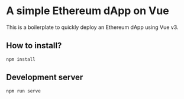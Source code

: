 # A simple Ethereum dApp on Vue

This is a boilerplate to quickly deploy an Ethereum dApp using Vue v3.

## How to install?

`npm install`

## Development server

`npm run serve`

